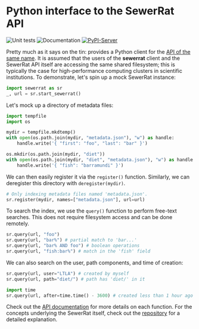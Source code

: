 <!-- These are examples of badges you might want to add to your README:
     please update the URLs accordingly

[![Built Status](https://api.cirrus-ci.com/github/<USER>/SewerRat.svg?branch=main)](https://cirrus-ci.com/github/<USER>/SewerRat)
[![ReadTheDocs](https://readthedocs.org/projects/SewerRat/badge/?version=latest)](https://SewerRat.readthedocs.io/en/stable/)
[![Coveralls](https://img.shields.io/coveralls/github/<USER>/SewerRat/main.svg)](https://coveralls.io/r/<USER>/SewerRat)
[![Conda-Forge](https://img.shields.io/conda/vn/conda-forge/SewerRat.svg)](https://anaconda.org/conda-forge/SewerRat)
[![Monthly Downloads](https://pepy.tech/badge/SewerRat/month)](https://pepy.tech/project/SewerRat)
[![Twitter](https://img.shields.io/twitter/url/http/shields.io.svg?style=social&label=Twitter)](https://twitter.com/SewerRat)
-->

# Python interface to the SewerRat API

![Unit tests](https://github.com/ArtifactDB/SewerRat-py/actions/workflows/run-tests.yaml/badge.svg)
![Documentation](https://github.com/ArtifactDB/SewerRat-py/actions/workflows/build-docs.yaml/badge.svg)
[![PyPI-Server](https://img.shields.io/pypi/v/SewerRat.svg)](https://pypi.org/project/SewerRat/)

Pretty much as it says on the tin: provides a Python client for the [API of the same name](https://github.com/ArtifactDB/SewerRat).
It is assumed that the users of the **sewerrat** client and the SewerRat API itself are accessing the same shared filesystem;
this is typically the case for high-performance computing clusters in scientific institutions.
To demonstrate, let's spin up a mock SewerRat instance:

```python
import sewerrat as sr
_, url = sr.start_sewerrat()
```

Let's mock up a directory of metadata files:

```python
import tempfile
import os

mydir = tempfile.mkdtemp()
with open(os.path.join(mydir, "metadata.json"), "w") as handle:
    handle.write('{ "first": "foo", "last": "bar" }')

os.mkdir(os.path.join(mydir, "diet"))
with open(os.path.join(mydir, "diet", "metadata.json"), "w") as handle:
    handle.write('{ "fish": "barramundi" }')
```

We can then easily register it via the `register()` function.
Similarly, we can deregister this directory with `deregister(mydir)`.

```python
# Only indexing metadata files named 'metadata.json'.
sr.register(mydir, names=["metadata.json"], url=url)
```

To search the index, we use the `query()` function to perform free-text searches.
This does not require filesystem access and can be done remotely.

```python
sr.query(url, "foo")
sr.query(url, "bar%") # partial match to 'bar...'
sr.query(url, "bar% AND foo") # boolean operations
sr.query(url, "fish:bar%") # match in the 'fish' field
```

We can also search on the user, path components, and time of creation:

```python
sr.query(url, user="LTLA") # created by myself
sr.query(url, path="diet/") # path has 'diet/' in it

import time
sr.query(url, after=time.time() - 3600) # created less than 1 hour ago
```

Check out the [API documentation](https://artifactdb.github.io/SewerRat-py/) for more details on each function.
For the concepts underlying the SewerRat itself, check out the [repository](https://github.com/ArtifactDB/SewerRat) for a detailed explanation.
